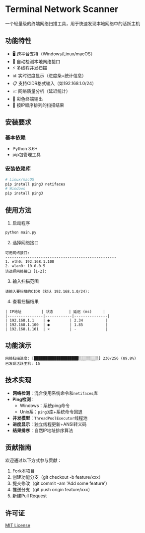 # Terminal Network Scanner

一个轻量级的终端网络扫描工具，用于快速发现本地网络中的活跃主机

## 功能特性

- 🖥️ 跨平台支持（Windows/Linux/macOS）
- 📶 自动检测本地网络接口
- ⚡ 多线程并发扫描
- 📊 实时进度显示（进度条+统计信息）
- 📋 支持CIDR格式输入（如192.168.1.0/24）
- 📈 网络质量分析（延迟统计）
- 🎨 彩色终端输出
- 📑 按IP顺序排列的扫描结果

## 安装要求

### 基本依赖
- Python 3.6+
- pip包管理工具

### 安装依赖库
```bash
# Linux/macOS
pip install ping3 netifaces
# Windows
pip install ping3
```
## 使用方法
1. 启动程序
```bash
python main.py
```
2. 选择网络接口
```
可用网络接口:
--------------------------------------------------
1. eth0: 192.168.1.100
2. wlan0: 10.0.0.5
请选择网络接口 [1-2]: 
```
3. 输入扫描范围
```
请输入要扫描的CIDR (默认 192.168.1.0/24): 
```
4. 查看扫描结果
```
| IP地址         | 状态       | 延迟 (ms)     |
|----------------|------------|---------------|
| 192.168.1.1    | ●         | 2.34          |
| 192.168.1.100  | ●         | 1.85          |
| 192.168.1.101  | ×         | -             |
```
## 功能演示
```plaintext
网络扫描进度: [████████████████████░░░░░░░░░] 230/256 (89.8%)
已发现活跃主机: 15
```
## 技术实现
- **网络检测**：混合使用系统命令和`netifaces`库
- **Ping检测**：
  - Windows：系统ping命令
  - Unix系：`ping3`库+系统命令回退
- **并发模型**：`ThreadPoolExecutor`线程池
- **进度显示**：独立线程更新+ANSI转义码
- **结果排序**：自然IP地址排序算法
## 贡献指南
欢迎通过以下方式参与贡献：
1. Fork本项目
2. 创建功能分支（git checkout -b feature/xxx）
3. 提交修改（git commit -am 'Add some feature'）
4. 推送分支（git push origin feature/xxx）
5. 新建Pull Request
## 许可证
[MIT License](LICENSE)
